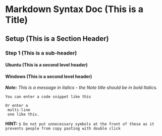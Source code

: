 # Markdown Syntax Doc (This is a Title)

## Setup (This is a Section Header)

### Step 1 (This is a sub-header)

#### Ubuntu (This is a second level header)

#### Windows (This is a second level header)

***Note:*** *This is a message in italics - the Note title should be in bold Italics.* 

`You can enter a code snippet like this`

```
Or enter a
 multi-line
 one like this. 
```

**HINT:**
`$ Do not put unnecessary symbols at the front of these as it prevents people from copy pasting with double click`